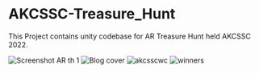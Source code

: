 # AKCSSC-Treasure_Hunt
This Project contains unity codebase for AR Treasure Hunt held AKCSSC 2022.



![Screenshot AR th 1](https://github.com/FAHADPN/AKCSSC-Treasure_Hunt/assets/47622791/8999f66f-01be-4bc5-882b-b0b94ef99a89)
![Blog cover](https://github.com/FAHADPN/AKCSSC-Treasure_Hunt/assets/47622791/c3a51467-2123-4ee9-a27e-bf94b443bb7f)
![akcsscwc](https://github.com/FAHADPN/AKCSSC-Treasure_Hunt/assets/47622791/e402b502-d923-4257-85b8-5498ac962772)
![winners](https://github.com/FAHADPN/AKCSSC-Treasure_Hunt/assets/47622791/36c22f61-050a-4c53-9d72-c051a31ed3cd)
